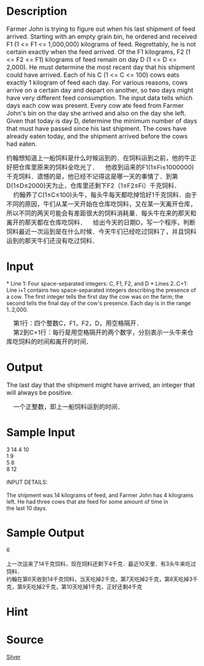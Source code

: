
# Description

<div class="content"><p><span style="font-size: medium">Farmer John is trying to figure out when his last shipment of feed arrived. Starting with an empty grain bin, he ordered and received F1 (1 &lt;= F1 &lt;= 1,000,000) kilograms of feed. Regrettably, he is not certain exactly when the feed arrived. Of the F1 kilograms, F2 (1 &lt;= F2 &lt;= F1) kilograms of feed remain on day D (1 &lt;= D &lt;= 2,000). He must determine the most recent day that his shipment could have arrived. Each of his C (1 &lt;= C &lt;= 100) cows eats exactly 1 kilogram of feed each day. For various reasons, cows arrive on a certain day and depart on another, so two days might have very different feed consumption. The input data tells which days each cow was present. Every cow ate feed from Farmer John&#39;s bin on the day she arrived and also on the day she left. Given that today is day D, determine the minimum number of days that must have passed since his last shipment. The cows have already eaten today, and the shipment arrived before the cows had eaten. </span></p>
<div><span style="font-size: medium">约翰想知道上一船饲料是什么时候运到的．在饲料运到之前，他的牛正好把仓库里原来的饲料全吃光了．    他收到运来的F1(1≤Fi≤1000000)千克饲料．遗憾的是，他已经不记得这是哪一天的事情了．到第D(1≤D≤2000)天为止，仓库里还剩下F2（1≤F2≤Fi）千克饲料．</span></div>
<div><span style="font-size: medium">    约翰养了C(1≤C≤100)头牛，每头牛每天都吃掉恰好1千克饲料．由于不同的原因，牛们从某一天开始在仓库吃饲料，又在某一天离开仓库，所以不同的两天可能会有差距很大的饲料消耗量．每头牛在来的那天和离开的那天都在仓库吃饲料．    给出今天的日期D，写一个程序，判断饲料最近一次运到是在什么时候．今天牛们已经吃过饲料了，并且饲料运到的那天牛们还没有吃过饲料．</span></div>
<div></div></div>

# Input

<div class="content"><p>* Line 1: Four space-separated integers: C, F1, F2, and D * Lines 2..C+1: Line i+1 contains two space-separated integers describing the presence of a cow. The first integer tells the first day the cow was on the farm; the second tells the final day of the cow&#39;s presence. Each day is in the range 1..2,000.</p>
<div><span style="font-size: medium">    第1行：四个整数C，F1，F2，D，用空格隔开．</span></div>
<div><span style="font-size: medium">    第2到C+1行：每行是用空格隔开的两个数字，分别表示一头牛来仓库吃饲料的时间和离开</span><span style="font-size: medium">的时间．</span></div>
<div></div></div>

# Output

<div class="content"><p><span style="font-size: medium">The last day that the shipment might have arrived, an integer that will always be positive. </span></p>
<div><span style="font-size: medium">    一个正整数，即上一船饲料运到的时间．</span></div></div>

# Sample Input

<div class="content"><span class="sampledata">3 14 4 10<br/>
1 9<br/>
5 8<br/>
8 12<br/>
<br/>
INPUT DETAILS:<br/>
<br/>
The shipment was 14 kilograms of feed, and Farmer John has 4 kilograms<br/>
left.  He had three cows that ate feed for some amount of time in<br/>
the last 10 days.<br/>
</span></div>

# Sample Output

<div class="content"><span class="sampledata">6<br/>
<br/>
    上一次运来了14千克饲料，现在饲料还剩下4千克．最近10天里．有3头牛来吃过饲料．<br/>
  约翰在第6天收到14千克饲料，当天吃掉2千克，第7天吃掉2千克，第8天吃掉3千克，第9天吃掉2千克，第10天吃掉1千克，正好还剩4千克<br/>
</span></div>

# Hint

<div class="content"><p></p></div>

# Source

<div class="content"><p><a href="problemset.php?search=Silver">Silver</a></p></div>

